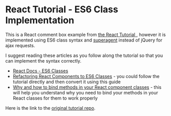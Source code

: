 # React Tutorial - ES6 Class Implementation

This is a React comment box example from [the React Tutorial ](https://facebook.github.io/react/docs/tutorial.html), however it is implemented using ES6 class syntax and [superagent](https://www.npmjs.com/package/superagent) instead of jQuery for ajax requests.  

I suggest reading these articles as you follow along the tutorial so that you can implement the syntax correctly.  

* [React Docs - ES6 Classes](https://facebook.github.io/react/blog/2015/01/27/react-v0.13.0-beta-1.html#es6-classes)
* [Refactoring React Components to ES6 Classes](http://www.newmediacampaigns.com/blog/refactoring-react-components-to-es6-classes) - you could follow the tutorial directly and then convert it using this guide
* [Why and how to bind methods in your React component classes](http://reactkungfu.com/2015/07/why-and-how-to-bind-methods-in-your-react-component-classes/) - this will help you understand why you need to bind your methods in your React classes for them to work properly

Here is the link to the [original tutorial repo](https://github.com/reactjs/react-tutorial).
